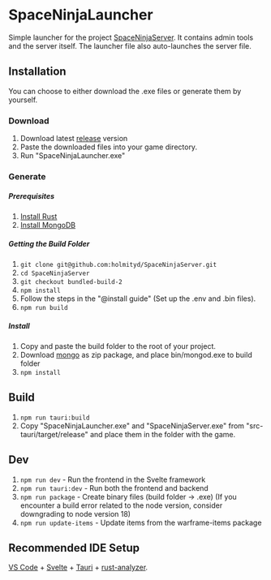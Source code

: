 
# SpaceNinjaLauncher

Simple launcher for the project [SpaceNinjaServer](https://github.com/AngeloTadeucci/SpaceNinjaServer). It contains admin tools and the server itself. The launcher file also auto-launches the server file.

## Installation
You can choose to either download the .exe files or generate them by yourself.

### Download
1. Download latest [release](https://github.com/holmityd/SpaceNinjaLauncher/releases) version
2. Paste the downloaded files into your game directory.
3. Run "SpaceNinjaLauncher.exe"

### Generate 
##### Prerequisites
1. [Install Rust](https://www.rust-lang.org/tools/install)
2. [Install MongoDB](https://www.mongodb.com/)

##### Getting the Build Folder
1. ```git clone git@github.com:holmityd/SpaceNinjaServer.git```
2. ```cd SpaceNinjaServer```
3. ```git checkout bundled-build-2```
4. ```npm install```
5. Follow the steps in the "@install guide" (Set up the .env and .bin files).
6. ```npm run build```

##### Install
1. Copy and paste the build folder to the root of your project.
2. Download [mongo](https://www.mongodb.com/try/download/community) as zip package, and place bin/mongod.exe to build folder
2. ```npm install```


## Build
1. ```npm run tauri:build```
2. Copy "SpaceNinjaLauncher.exe" and "SpaceNinjaServer.exe" from "src-tauri/target/release" and place them in the folder with the game.

## Dev
1. ```npm run dev``` - Run the frontend in the Svelte framework
2. ```npm run tauri:dev``` - Run both the frontend and backend
3. ```npm run package``` - Create binary files (build folder -> .exe) (If you encounter a build error related to the node version, consider downgrading to node version 18)
4. ```npm run update-items``` - Update items from the warframe-items package

## Recommended IDE Setup
[VS Code](https://code.visualstudio.com/) + [Svelte](https://marketplace.visualstudio.com/items?itemName=svelte.svelte-vscode) + [Tauri](https://marketplace.visualstudio.com/items?itemName=tauri-apps.tauri-vscode) + [rust-analyzer](https://marketplace.visualstudio.com/items?itemName=rust-lang.rust-analyzer).

